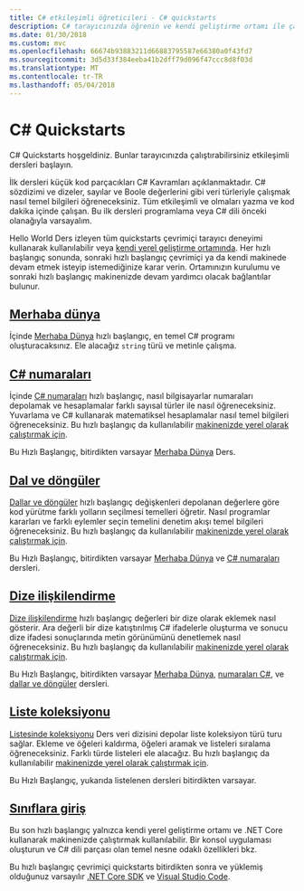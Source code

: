 ```yaml
---
title: C# etkileşimli öğreticileri - C# quickstarts
description: C# tarayıcınızda öğrenin ve kendi geliştirme ortamı ile çalışmaya başlama
ms.date: 01/30/2018
ms.custom: mvc
ms.openlocfilehash: 66674b93883211d66883795587e66380a0f43fd7
ms.sourcegitcommit: 3d5d33f384eeba41b2dff79d096f47ccc8d8f03d
ms.translationtype: MT
ms.contentlocale: tr-TR
ms.lasthandoff: 05/04/2018
---
```

# <a name="c-quickstarts"></a>C# Quickstarts #

C# Quickstarts hoşgeldiniz. Bunlar tarayıcınızda çalıştırabilirsiniz etkileşimli dersleri başlayın.

İlk dersleri küçük kod parçacıkları C# Kavramları açıklanmaktadır. C# sözdizimi ve dizeler, sayılar ve Boole değerlerini gibi veri türleriyle çalışmak nasıl temel bilgileri öğreneceksiniz. Tüm etkileşimli ve olmaları yazma ve kod dakika içinde çalışan. Bu ilk dersleri programlama veya C# dili önceki olanağıyla varsayalım.

Hello World Ders izleyen tüm quickstarts çevrimiçi tarayıcı deneyimi kullanarak kullanılabilir veya [kendi yerel geliştirme ortamında](local-environment.md). Her hızlı başlangıç sonunda, sonraki hızlı başlangıç çevrimiçi ya da kendi makinede devam etmek isteyip istemediğinize karar verin. Ortamınızın kurulumu ve sonraki hızlı başlangıç makinenizde devam yardımcı olacak bağlantılar bulunur.

## <a name="hello-worldhello-worldyml"></a>[Merhaba dünya](hello-world.yml)

İçinde [Merhaba Dünya](hello-world.yml) hızlı başlangıç, en temel C# programı oluşturacaksınız. Ele alacağız `string` türü ve metinle çalışma.

## <a name="numbers-in-cnumbers-in-csharpyml"></a>[C# numaraları](numbers-in-csharp.yml)

İçinde [C# numaraları](numbers-in-csharp.yml) hızlı başlangıç, nasıl bilgisayarlar numaraları depolamak ve hesaplamalar farklı sayısal türler ile nasıl öğreneceksiniz. Yuvarlama ve C# kullanarak matematiksel hesaplamalar nasıl temel bilgileri öğreneceksiniz. Bu hızlı başlangıç da kullanılabilir [makinenizde yerel olarak çalıştırmak için](numbers-in-csharp-local.md).

Bu Hızlı Başlangıç, bitirdikten varsayar [Merhaba Dünya](hello-world.yml) Ders.

## <a name="branches-and-loopsbranches-and-loopsyml"></a>[Dal ve döngüler](branches-and-loops.yml)

[Dallar ve döngüler](branches-and-loops.yml) hızlı başlangıç değişkenleri depolanan değerlere göre kod yürütme farklı yolların seçilmesi temelleri öğretir. Nasıl programlar kararları ve farklı eylemler seçin temelini denetim akışı temel bilgileri öğreneceksiniz. Bu hızlı başlangıç da kullanılabilir [makinenizde yerel olarak çalıştırmak için](branches-and-loops-local.md).

Bu Hızlı Başlangıç, bitirdikten varsayar [Merhaba Dünya](hello-world.yml) ve [C# numaraları](numbers-in-csharp.yml) dersleri.

## <a name="string-interpolationinterpolated-stringsyml"></a>[Dize ilişkilendirme](interpolated-strings.yml)

[Dize ilişkilendirme](interpolated-strings.yml) hızlı başlangıç değerleri bir dize olarak eklemek nasıl gösterir. Ara değerli bir dize katıştırılmış C# ifadelerle oluşturma ve sonucu dize ifadesi sonuçlarında metin görünümünü denetlemek nasıl öğreneceksiniz. Bu hızlı başlangıç da kullanılabilir [makinenizde yerel olarak çalıştırmak için](interpolated-strings-local.md).

Bu Hızlı Başlangıç, bitirdikten varsayar [Merhaba Dünya](hello-world.yml), [numaraları C#](numbers-in-csharp.yml), ve [dallar ve döngüler](branches-and-loops.yml) dersleri.

## <a name="list-collectionlist-collectionyml"></a>[Liste koleksiyonu](list-collection.yml)

[Listesinde koleksiyonu](list-collection.yml) Ders veri dizisini depolar liste koleksiyon türü turu sağlar. Ekleme ve öğeleri kaldırma, öğeleri aramak ve listeleri sıralama öğreneceksiniz. Farklı türde listeleri ele alacağız. Bu hızlı başlangıç da kullanılabilir [makinenizde yerel olarak çalıştırmak için](arrays-and-collections.md).

Bu Hızlı Başlangıç, yukarıda listelenen dersleri bitirdikten varsayar.

## <a name="introduction-to-classesintroduction-to-classesmd"></a>[Sınıflara giriş](introduction-to-classes.md)

Bu son hızlı başlangıç yalnızca kendi yerel geliştirme ortamı ve .NET Core kullanarak makinenizde çalıştırmak kullanılabilir.
Bir konsol uygulaması oluşturun ve C# dili parçası olan temel nesne odaklı özellikleri bkz.

Bu hızlı başlangıç çevrimiçi quickstarts bitirdikten sonra ve yüklemiş olduğunuz varsayılır [.NET Core SDK](http://dot.net/core) ve [Visual Studio Code](https://code.visualstudio.com/).